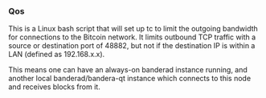 ### Qos ###

This is a Linux bash script that will set up tc to limit the outgoing bandwidth for connections to the Bitcoin network. It limits outbound TCP traffic with a source or destination port of 48882, but not if the destination IP is within a LAN (defined as 192.168.x.x).

This means one can have an always-on banderad instance running, and another local banderad/bandera-qt instance which connects to this node and receives blocks from it.
